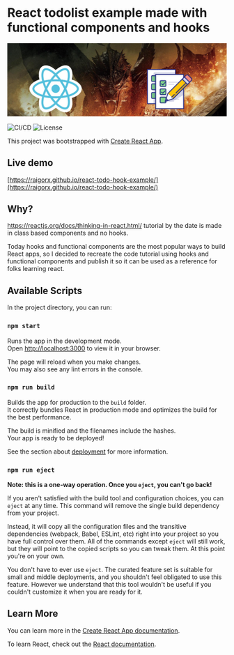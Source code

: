 
# React todolist example made with functional components and hooks

![The San Juan Mountains are beautiful!](/logo-readme.jpg "San Juan Mountains")

![CI/CD](https://github.com/raigorx/react-todo-hook-example/workflows/gh-pages-CI/CD/badge.svg)
![License](https://img.shields.io/github/license/dyarleniber/react-workflow-gh-actions)

<!-- https://github.com/<OWNER>/<REPOSITORY>/workflows/<WORKFLOW_NAME>/badge.svg -->

This project was bootstrapped with [Create React App](https://github.com/facebook/create-react-app).

## Live demo

[https://raigorx.github.io/react-todo-hook-example/](https://raigorx.github.io/react-todo-hook-example/)

## Why?

<https://reactjs.org/docs/thinking-in-react.html/> tutorial by the date is made in class based components and no hooks.

Today hooks and functional components are the most popular ways to build React apps, so I decided to recreate the code tutorial using hooks and functional components and publish it so it can be used as a reference for folks learning react.

## Available Scripts

In the project directory, you can run:

### `npm start`

Runs the app in the development mode.\
Open [http://localhost:3000](http://localhost:3000) to view it in your browser.

The page will reload when you make changes.\
You may also see any lint errors in the console.

### `npm run build`

Builds the app for production to the `build` folder.\
It correctly bundles React in production mode and optimizes the build for the best performance.

The build is minified and the filenames include the hashes.\
Your app is ready to be deployed!

See the section about [deployment](https://facebook.github.io/create-react-app/docs/deployment) for more information.

### `npm run eject`

**Note: this is a one-way operation. Once you `eject`, you can't go back!**

If you aren't satisfied with the build tool and configuration choices, you can `eject` at any time. This command will remove the single build dependency from your project.

Instead, it will copy all the configuration files and the transitive dependencies (webpack, Babel, ESLint, etc) right into your project so you have full control over them. All of the commands except `eject` will still work, but they will point to the copied scripts so you can tweak them. At this point you're on your own.

You don't have to ever use `eject`. The curated feature set is suitable for small and middle deployments, and you shouldn't feel obligated to use this feature. However we understand that this tool wouldn't be useful if you couldn't customize it when you are ready for it.

## Learn More

You can learn more in the [Create React App documentation](https://facebook.github.io/create-react-app/docs/getting-started).

To learn React, check out the [React documentation](https://reactjs.org/).
